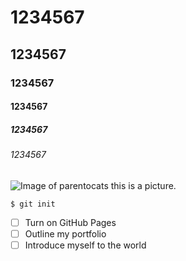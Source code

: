 # 1234567
## 1234567
### 1234567
#### 1234567
##### 1234567
###### 1234567

![Image of parentocats](https://octodex.github.com/images/parentocats.png)
this is a picture.
```
$ git init
```
- [ ] Turn on GitHub Pages
- [ ] Outline my portfolio
- [ ] Introduce myself to the world
